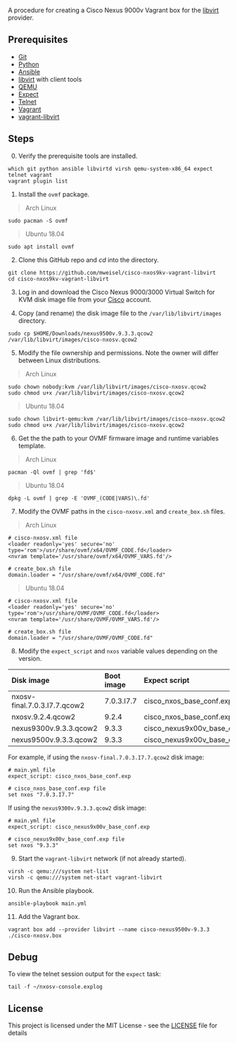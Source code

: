 A procedure for creating a Cisco Nexus 9000v Vagrant box for the [libvirt](https://libvirt.org) provider.

## Prerequisites

  * [Git](https://git-scm.com)
  * [Python](https://www.python.org)
  * [Ansible](https://docs.ansible.com/ansible/latest/index.html)
  * [libvirt](https://libvirt.org) with client tools
  * [QEMU](https://www.qemu.org)
  * [Expect](https://en.wikipedia.org/wiki/Expect)
  * [Telnet](https://en.wikipedia.org/wiki/Telnet)
  * [Vagrant](https://www.vagrantup.com)
  * [vagrant-libvirt](https://github.com/vagrant-libvirt/vagrant-libvirt)

## Steps

0. Verify the prerequisite tools are installed.

```
which git python ansible libvirtd virsh qemu-system-x86_64 expect telnet vagrant
vagrant plugin list
```

1. Install the `ovmf` package.

> Arch Linux
```
sudo pacman -S ovmf
```

> Ubuntu 18.04
```
sudo apt install ovmf
```

2. Clone this GitHub repo and _cd_ into the directory.

```
git clone https://github.com/mweisel/cisco-nxos9kv-vagrant-libvirt
cd cisco-nxos9kv-vagrant-libvirt
```

3. Log in and download the Cisco Nexus 9000/3000 Virtual Switch for KVM disk image file from your [Cisco](https://www.cisco.com/c/en/us/support/switches/nexus-9000v-switch/model.html#~tab-downloads) account.

4. Copy (and rename) the disk image file to the `/var/lib/libvirt/images` directory.

```
sudo cp $HOME/Downloads/nexus9500v.9.3.3.qcow2 /var/lib/libvirt/images/cisco-nxosv.qcow2
```

5. Modify the file ownership and permissions. Note the owner will differ between Linux distributions.

> Arch Linux
```
sudo chown nobody:kvm /var/lib/libvirt/images/cisco-nxosv.qcow2
sudo chmod u+x /var/lib/libvirt/images/cisco-nxosv.qcow2
```

> Ubuntu 18.04
```
sudo chown libvirt-qemu:kvm /var/lib/libvirt/images/cisco-nxosv.qcow2
sudo chmod u+x /var/lib/libvirt/images/cisco-nxosv.qcow2
```

6. Get the the path to your OVMF firmware image and runtime variables template. 

> Arch Linux
```
pacman -Ql ovmf | grep 'fd$'
```

> Ubuntu 18.04
```
dpkg -L ovmf | grep -E 'OVMF_(CODE|VARS)\.fd'
```

7. Modify the OVMF paths in the `cisco-nxosv.xml` and `create_box.sh` files.

> Arch Linux
```
# cisco-nxosv.xml file
<loader readonly='yes' secure='no' type='rom'>/usr/share/ovmf/x64/OVMF_CODE.fd</loader>
<nvram template='/usr/share/ovmf/x64/OVMF_VARS.fd'/>

# create_box.sh file 
domain.loader = "/usr/share/ovmf/x64/OVMF_CODE.fd"
```

> Ubuntu 18.04
```
# cisco-nxosv.xml file
<loader readonly='yes' secure='no' type='rom'>/usr/share/OVMF/OVMF_CODE.fd</loader>
<nvram template='/usr/share/OVMF/OVMF_VARS.fd'/>

# create_box.sh file 
domain.loader = "/usr/share/OVMF/OVMF_CODE.fd"
```

8. Modify the `expect_script` and `nxos` variable values depending on the version.

| Disk image | Boot image | Expect script |
| :--- | :--- | :--- |
| nxosv-final.7.0.3.I7.7.qcow2 | 7.0.3.I7.7 | cisco_nxos_base_conf.exp |
| nxosv.9.2.4.qcow2 | 9.2.4 | cisco_nxos_base_conf.exp |
| nexus9300v.9.3.3.qcow2 | 9.3.3 | cisco_nexus9x00v_base_conf.exp |
| nexus9500v.9.3.3.qcow2 | 9.3.3 | cisco_nexus9x00v_base_conf.exp |

For example, if using the `nxosv-final.7.0.3.I7.7.qcow2` disk image:

```
# main.yml file
expect_script: cisco_nxos_base_conf.exp

# cisco_nxos_base_conf.exp file
set nxos "7.0.3.I7.7"
```

If using the `nexus9300v.9.3.3.qcow2` disk image:

```
# main.yml file
expect_script: cisco_nexus9x00v_base_conf.exp

# cisco_nexus9x00v_base_conf.exp file
set nxos "9.3.3"
```

9. Start the `vagrant-libvirt` network (if not already started).

```
virsh -c qemu:///system net-list
virsh -c qemu:///system net-start vagrant-libvirt
```

10. Run the Ansible playbook. 

```
ansible-playbook main.yml
```

11. Add the Vagrant box. 

```
vagrant box add --provider libvirt --name cisco-nexus9500v-9.3.3 ./cisco-nxosv.box
```

## Debug

To view the telnet session output for the `expect` task:

```
tail -f ~/nxosv-console.explog
```

## License

This project is licensed under the MIT License - see the [LICENSE](LICENSE) file for details
